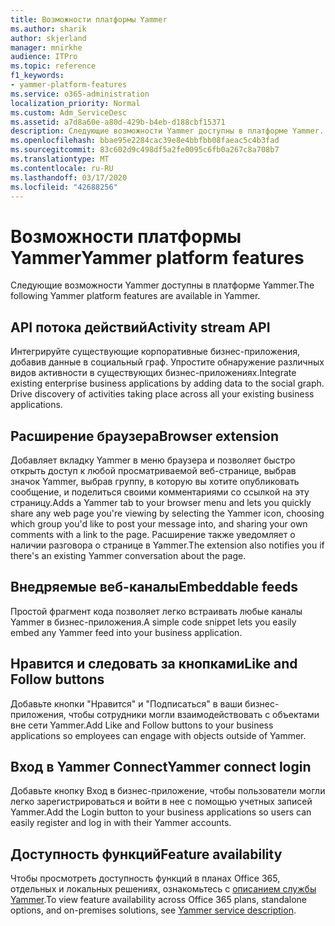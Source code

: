 ```yaml
---
title: Возможности платформы Yammer
ms.author: sharik
author: skjerland
manager: mnirkhe
audience: ITPro
ms.topic: reference
f1_keywords:
- yammer-platform-features
ms.service: o365-administration
localization_priority: Normal
ms.custom: Adm_ServiceDesc
ms.assetid: a7d8a60e-a80d-429b-b4eb-d188cbf15371
description: Следующие возможности Yammer доступны в платформе Yammer.
ms.openlocfilehash: bbae95e2284cac39e8e4bbfbb08faeac5c4b3fad
ms.sourcegitcommit: 83c602d9c498df5a2fe0095c6fb0a267c8a708b7
ms.translationtype: MT
ms.contentlocale: ru-RU
ms.lasthandoff: 03/17/2020
ms.locfileid: "42688256"
---
```

# <a name="yammer-platform-features"></a><span data-ttu-id="66748-103">Возможности платформы Yammer</span><span class="sxs-lookup"><span data-stu-id="66748-103">Yammer platform features</span></span>

<span data-ttu-id="66748-104">Следующие возможности Yammer доступны в платформе Yammer.</span><span class="sxs-lookup"><span data-stu-id="66748-104">The following Yammer platform features are available in Yammer.</span></span>
 
## <a name="activity-stream-api"></a><span data-ttu-id="66748-105">API потока действий</span><span class="sxs-lookup"><span data-stu-id="66748-105">Activity stream API</span></span>

<span data-ttu-id="66748-p101">Интегрируйте существующие корпоративные бизнес-приложения, добавив данные в социальный граф. Упростите обнаружение различных видов активности в существующих бизнес-приложениях.</span><span class="sxs-lookup"><span data-stu-id="66748-p101">Integrate existing enterprise business applications by adding data to the social graph. Drive discovery of activities taking place across all your existing business applications.</span></span>
  
## <a name="browser-extension"></a><span data-ttu-id="66748-108">Расширение браузера</span><span class="sxs-lookup"><span data-stu-id="66748-108">Browser extension</span></span>

<span data-ttu-id="66748-109">Добавляет вкладку Yammer в меню браузера и позволяет быстро открыть доступ к любой просматриваемой веб-странице, выбрав значок Yammer, выбрав группу, в которую вы хотите опубликовать сообщение, и поделиться своими комментариями со ссылкой на эту страницу.</span><span class="sxs-lookup"><span data-stu-id="66748-109">Adds a Yammer tab to your browser menu and lets you quickly share any web page you're viewing by selecting the Yammer icon, choosing which group you'd like to post your message into, and sharing your own comments with a link to the page.</span></span> <span data-ttu-id="66748-110">Расширение также уведомляет о наличии разговора о странице в Yammer.</span><span class="sxs-lookup"><span data-stu-id="66748-110">The extension also notifies you if there's an existing Yammer conversation about the page.</span></span> 

## <a name="embeddable-feeds"></a><span data-ttu-id="66748-111">Внедряемые веб-каналы</span><span class="sxs-lookup"><span data-stu-id="66748-111">Embeddable feeds</span></span>

<span data-ttu-id="66748-112">Простой фрагмент кода позволяет легко встраивать любые каналы Yammer в бизнес-приложения.</span><span class="sxs-lookup"><span data-stu-id="66748-112">A simple code snippet lets you easily embed any Yammer feed into your business application.</span></span>
  
## <a name="like-and-follow-buttons"></a><span data-ttu-id="66748-113">Нравится и следовать за кнопками</span><span class="sxs-lookup"><span data-stu-id="66748-113">Like and Follow buttons</span></span>

<span data-ttu-id="66748-114">Добавьте кнопки "Нравится" и "Подписаться" в ваши бизнес-приложения, чтобы сотрудники могли взаимодействовать с объектами вне сети Yammer.</span><span class="sxs-lookup"><span data-stu-id="66748-114">Add Like and Follow buttons to your business applications so employees can engage with objects outside of Yammer.</span></span>
  
## <a name="yammer-connect-login"></a><span data-ttu-id="66748-115">Вход в Yammer Connect</span><span class="sxs-lookup"><span data-stu-id="66748-115">Yammer connect login</span></span>

<span data-ttu-id="66748-116">Добавьте кнопку Вход в бизнес-приложение, чтобы пользователи могли легко зарегистрироваться и войти в нее с помощью учетных записей Yammer.</span><span class="sxs-lookup"><span data-stu-id="66748-116">Add the Login button to your business applications so users can easily register and log in with their Yammer accounts.</span></span>

## <a name="feature-availability"></a><span data-ttu-id="66748-117">Доступность функций</span><span class="sxs-lookup"><span data-stu-id="66748-117">Feature availability</span></span>

<span data-ttu-id="66748-118">Чтобы просмотреть доступность функций в планах Office 365, отдельных и локальных решениях, ознакомьтесь с [описанием службы Yammer](yammer-service-description.md).</span><span class="sxs-lookup"><span data-stu-id="66748-118">To view feature availability across Office 365 plans, standalone options, and on-premises solutions, see [Yammer service description](yammer-service-description.md).</span></span>
  

